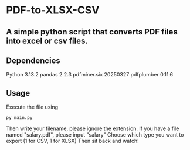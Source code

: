 # PDF-to-XLSX-CSV
## A simple python script that converts PDF files into excel or csv files.

## Dependencies
Python                  3.13.2
pandas                  2.2.3
pdfminer.six            20250327
pdfplumber              0.11.6

## Usage
Execute the file using
```
py main.py
```
Then write your filename, please ignore the extension. If you have a file named "salary.pdf", please input "salary"
Choose which type you want to export (1 for CSV, 1 for XLSX)
Then sit back and watch!

